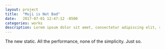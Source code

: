 ```yaml
---
layout: project
title:  "Muji is Not Bad"
date:   2017-07-01 12:47:12 -0500
categories: works
description: Lorem ipsum dolor sit amet, consectetur adipiscing elit, sed do eiusmod tempor incididunt ut labore et dolore magna aliqua. Ut enim ad minim veniam, quis nostrud exercitation ullamco laboris nisi ut aliquip ex ea commodo consequat. 
---
```

The new static. All the performance, none of the simplicity. Just so.
